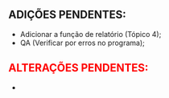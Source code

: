 <h2>ADIÇÕES PENDENTES:</h2>

<ul>
  <li>Adicionar a função de relatório (Tópico 4);</li>
  <li>QA (Verificar por erros no programa);</li>
</ul>

<h2 style="color:red">ALTERAÇÕES PENDENTES:</h2>

<ul>
  <li></li>
</ul>
